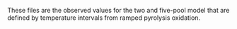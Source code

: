 These files are the observed values for the two and five-pool model that are defined by temperature intervals from ramped pyrolysis oxidation. 